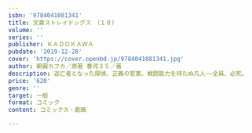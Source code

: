 ```yaml
---
isbn: '9784041081341'
title: 文豪ストレイドッグス　（１８）
volume: ''
series: ''
publisher: ＫＡＤＯＫＡＷＡ
pubdate: '2019-12-28'
cover: 'https://cover.openbd.jp/9784041081341.jpg'
author: 朝霧カフカ／原著 春河３５／著
description: 逃亡者となった探偵、正義の官憲、戦闘能力を持たぬ凡人――全員、必死。
price: '620'
genre: ''
target: 一般
format: コミック
content: コミックス・劇画

---
```

